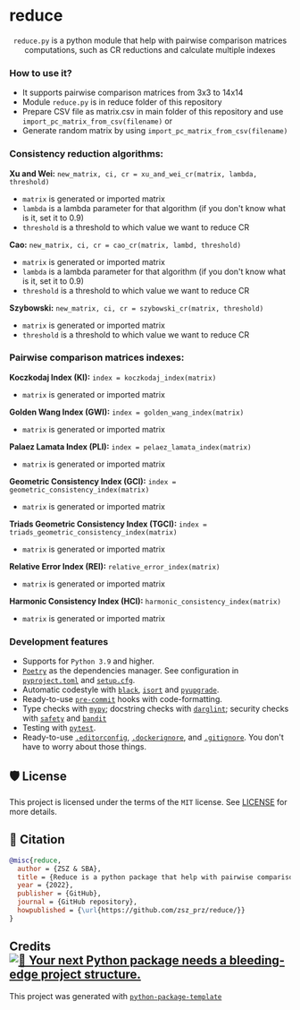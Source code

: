 # reduce

<div align="center">

`reduce.py` is a python module that help with pairwise comparison matrices computations, such as CR reductions and calculate multiple indexes

</div>

### How to use it?

- It supports pairwise comparison matrices from 3x3 to 14x14
- Module `reduce.py` is in reduce folder of this repository
- Prepare CSV file as matrix.csv in main folder of this repository and use `import_pc_matrix_from_csv(filename)` or
- Generate random matrix by using `import_pc_matrix_from_csv(filename)`

### Consistency reduction algorithms:

<b>Xu and Wei:</b> `new_matrix, ci, cr = xu_and_wei_cr(matrix, lambda, threshold)`

- `matrix` is generated or imported matrix
- `lambda` is a lambda parameter for that algorithm (if you don't know what is it, set it to 0.9)
- `threshold` is a threshold to which value we want to reduce CR

<b>Cao:</b> `new_matrix, ci, cr = cao_cr(matrix, lambd, threshold)`

- `matrix` is generated or imported matrix
- `lambda` is a lambda parameter for that algorithm (if you don't know what is it, set it to 0.9)
- `threshold` is a threshold to which value we want to reduce CR

<b>Szybowski:</b> `new_matrix, ci, cr = szybowski_cr(matrix, threshold)`

- `matrix` is generated or imported matrix
- `threshold` is a threshold to which value we want to reduce CR

### Pairwise comparison matrices indexes:

<b>Koczkodaj Index (KI):</b> `index = koczkodaj_index(matrix)`

- `matrix` is generated or imported matrix

<b>Golden Wang Index (GWI):</b> `index = golden_wang_index(matrix)`

- `matrix` is generated or imported matrix

<b>Palaez Lamata Index (PLI):</b> `index = pelaez_lamata_index(matrix)`

- `matrix` is generated or imported matrix

<b>Geometric Consistency Index (GCI):</b> `index = geometric_consistency_index(matrix)`

- `matrix` is generated or imported matrix

<b>Triads Geometric Consistency Index (TGCI):</b> `index = triads_geometric_consistency_index(matrix)`

- `matrix` is generated or imported matrix

<b>Relative Error Index (REI):</b> `relative_error_index(matrix)`

- `matrix` is generated or imported matrix

<b>Harmonic Consistency Index (HCI):</b> `harmonic_consistency_index(matrix)`

- `matrix` is generated or imported matrix

### Development features

- Supports for `Python 3.9` and higher.
- [`Poetry`](https://python-poetry.org/) as the dependencies manager. See configuration in [`pyproject.toml`](https://github.com/zsz_prz/reduce/reduce/blob/master/pyproject.toml) and [`setup.cfg`](https://github.com/zsz_prz/reduce/reduce/blob/master/setup.cfg).
- Automatic codestyle with [`black`](https://github.com/psf/black), [`isort`](https://github.com/timothycrosley/isort) and [`pyupgrade`](https://github.com/asottile/pyupgrade).
- Ready-to-use [`pre-commit`](https://pre-commit.com/) hooks with code-formatting.
- Type checks with [`mypy`](https://mypy.readthedocs.io); docstring checks with [`darglint`](https://github.com/terrencepreilly/darglint); security checks with [`safety`](https://github.com/pyupio/safety) and [`bandit`](https://github.com/PyCQA/bandit)
- Testing with [`pytest`](https://docs.pytest.org/en/latest/).
- Ready-to-use [`.editorconfig`](https://github.com/zsz_prz/reduce/reduce/blob/master/.editorconfig), [`.dockerignore`](https://github.com/zsz_prz/reduce/reduce/blob/master/.dockerignore), and [`.gitignore`](https://github.com/zsz_prz/reduce/reduce/blob/master/.gitignore). You don't have to worry about those things.


## 🛡 License

This project is licensed under the terms of the `MIT` license. See [LICENSE](https://github.com/zsz_prz/reduce/reduce/blob/master/LICENSE) for more details.

## 📃 Citation

```bibtex
@misc{reduce,
  author = {ZSZ & SBA},
  title = {Reduce is a python package that help with pairwise comparison matrices computations, such as CR reductions and calculate multiple indexes},
  year = {2022},
  publisher = {GitHub},
  journal = {GitHub repository},
  howpublished = {\url{https://github.com/zsz_prz/reduce/}}
}
```

## Credits [![🚀 Your next Python package needs a bleeding-edge project structure.](https://img.shields.io/badge/python--package--template-%F0%9F%9A%80-brightgreen)](https://github.com/TezRomacH/python-package-template)

This project was generated with [`python-package-template`](https://github.com/TezRomacH/python-package-template)
